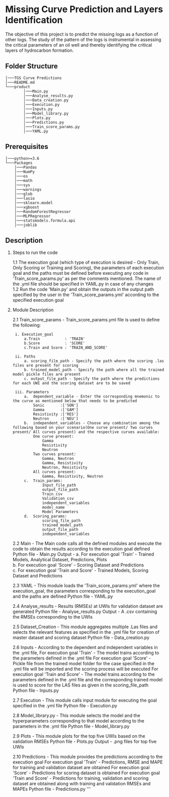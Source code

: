 # Missing Curve Prediction and Layers Identification

The objective of this project is to predict the missing logs as a function of other logs. 
The study of the pattern of the logs is instrumental in assessing the critical parameters of an oil well and thereby identifying the critical layers of hydrocarbon formation.

## Folder Structure</br>

```
│───TGS Curve Predictions
│───README.md
└───product
		│───Main.py
		│───Analyse_results.py
		│───Data_creation.py
		│───Execution.py
		│───Inputs.py	
		│───Model_library.py
		│───Plots.py
		│───Predictions.py		
		│───Train_score_params.py
		│───YAML.py
```

## Prerequisites

```
│───python>=3.6
└───Packages
    │───Pandas
    │───NumPy
    │───os
    │───math
    │───sys
    │───warnings
    │───glob
    │───lasio
    │───sklearn.model
    │───xgboost
    │───RandomForestRegressor
    │───MLPRegressor
    │───statsmodels.formula.api
    │───joblib
```

## Description

1. Steps to run the code
	
	1.1 The execution goal (which type of execution is desired - Only Train, Only Scoring or Training and Scoring), the parameters of each execution goal and the paths must be defined before executing any code in 'Train_score_params.py' as per the comments mentioned. The name of the .yml file should be specified in YAML.py in case of any changes </br>
	1.2 Run the code 'Main.py' and obtain the outputs in the output path specified by the user in the 'Train_score_params.yml' according to the specified execution goal </br>

2. Module Description

    2.1 Train_score_params - Train_score_params.yml file is used to define the following:

		i. Execution_goal
			a.Train           : 'TRAIN'
			b.Score           : 'SCORE'
			c.Train and Score : 'TRAIN_AND_SCORE'
			
		ii. Paths
			a. scoring_file_path - Specify the path where the scoring .las files are present for scoring
			b. trained_model_path - Specify the path where all the trained model pickle files are present
			c. output_file_path - Specify the path where the predictions for each UWI and the scoring dataset are to be saved

		iii. Parameters
			a. 	dependent_variable - Enter the corresponding mnemonic to the curve as mentioned below that needs to be predicted 
				Sonic       :['SON']
				Gamma       :['GAM']
				Resistivity :['RES']
				Neutron     :['NEU']
			b. 	independent_variables - Choose any combination among the following based on your scenario(One curve present/ Two curves present/ All curves present) and the respective curves available:
				One curve present: 
					Gamma
					Resistivity
					Neutron
				Two curves present:
					Gamma, Neutron
					Gamma, Resistivity
					Neutron, Resistivity
				All curves present:
					Gamma, Resistivity, Neutron
			c.	Train_params:
					Input_file_path
					output_file_path
					Train_csv
					Validation_csv
					independent_variables
					model_name
					Model Parameters
			d.	Scoring_params:
					scoring_file_path
					trained_model_path
					output_file_path
					independent_variables
		
	2.2 Main - The Main code calls all the defined modules and execute the code to obtain the results according to the execution goal defined
			Python file - Main.py
			Output - a. For execution goal 'Train' - Trained Models, Analytical Dataset, Predictions, Plots          
			         b. For execution goal 'Score' - Scoring Dataset and Predictions          
			         c. For execution goal 'Train and Score' - Trained Models, Scoring Dataset and Predictions
						
	2.3 YAML - This module loads the 'Train_score_params.yml' where the execution_goal, the parameters corresponding to the execution_goal and the paths are defined
			Python file - YAML.py
			
	2.4 Analyse_results - Results (RMSEs) at UWIs for validation dataset are generated
			Python file - Analyse_results.py
			Output - A .csv containing the RMSEs corresponding to the UWIs
			
	2.5 Dataset_Creation - This module aggregates multiple .Las files and selects the relevant features as specified in the .yml file for creation of master dataset and scoring dataset
        	Python file - Data_creation.py
			
    2.6 Inputs - According to the dependent and independent variables in the .yml file,
				For execution goal 'Train' - The model trains according to the parameters defined in the .yml file 
				For execution goal 'Score' - Pickle file from the trained model folder for the case specified in the .yml file will be imported and the scoring process will be executed
				For execution goal 'Train and Score' - The model trains according to the parameters defined in the .yml file and the corresponding trained model is used to score for the LAS files as given in the scoring_file_path
			Python file - Inputs.py
			
    2.7 Execution - This module calls input module for executing the goal specified in the .yml file
			Python file - Execution.py
	
	2.8	Model_library.py - This module selects the model and the hyperparameters corresponding to that model according to the parameters in the .yml file
			Python file - Model_library.py 
	
	2.9 Plots - This module plots for the top five UWIs based on the validation RMSEs
			Python file - Plots.py
			Output - .png files for top five UWIs
	
	2.10 Predictions  - This module provides the predictions according to the execution goal
			For execution goal 'Train' - Predictions, RMSE and MAPE for training and validation dataset are obtained 
			For execution goal 'Score' - Predictions for scoring dataset is obtained
			For execution goal 'Train and Score' - Predictions for training, validation and scoring dataset are obtained along with training and validation RMSEs and MAPEs
			Python file -  Predictions.py
'''